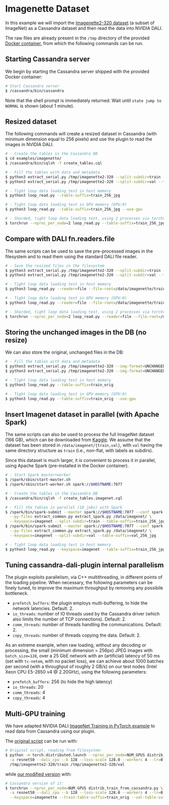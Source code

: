 # Imagenette Dataset

In this example we will import the [Imagenette2-320
dataset](https://github.com/fastai/imagenette) (a subset of ImageNet)
as a Cassandra dataset and then read the data into NVIDIA DALI.

The raw files are already present in the `/tmp` directory of the
provided [Docker container](../../README.md#running-the-docker-container),
from which the following commands can be run.

## Starting Cassandra server
We begin by starting the Cassandra server shipped with the provided
Docker container:

```bash
# Start Cassandra server
$ /cassandra/bin/cassandra

```

Note that the shell prompt is immediately returned.  Wait until `state
jump to NORMAL` is shown (about 1 minute).

## Resized dataset
The following commands will create a resized dataset in Cassandra
(with minimum dimension equal to 256 pixels) and use the plugin to
read the images in NVIDIA DALI.

```bash
# - Create the tables in the Cassandra DB
$ cd examples/imagenette/
$ /cassandra/bin/cqlsh -f create_tables.cql

# - Fill the tables with data and metadata
$ python3 extract_serial.py /tmp/imagenette2-320 --split-subdir=train --table-suffix=train_256_jpg
$ python3 extract_serial.py /tmp/imagenette2-320 --split-subdir=val --table-suffix=val_256_jpg

# - Tight loop data loading test in host memory
$ python3 loop_read.py --table-suffix=train_256_jpg

# - Tight loop data loading test in GPU memory (GPU:0)
$ python3 loop_read.py --table-suffix=train_256_jpg --use-gpu

# - Sharded, tight loop data loading test, using 2 processes via torchrun
$ torchrun --nproc_per_node=2 loop_read.py --table-suffix=train_256_jpg
```

## Compare with DALI fn.readers.file
The same scripts can be used to save the pre-processed images in the
filesystem and to read them using the standard DALI file reader.

```bash
# - Save the resized files in the filesystem
$ python3 extract_serial.py /tmp/imagenette2-320 --split-subdir=train --target-dir=/data/imagenette/train_256_jpg
$ python3 extract_serial.py /tmp/imagenette2-320 --split-subdir=val --target-dir=/data/imagenette/val_256_jpg

# - Tight loop data loading test in host memory
$ python3 loop_read.py --reader=file --file-root=/data/imagenette/train_256_jpg

# - Tight loop data loading test in GPU memory (GPU:0)
$ python3 loop_read.py --reader=file --file-root=/data/imagenette/train_256_jpg --use-gpu

# - Sharded, tight loop data loading test, using 2 processes via torchrun
$ torchrun --nproc_per_node=2 loop_read.py --reader=file --file-root=/data/imagenette/train_256_jpg
```

## Storing the unchanged images in the DB (no resize)
We can also store the original, unchanged files in the DB:

```bash
# - Fill the tables with data and metadata
$ python3 extract_serial.py /tmp/imagenette2-320 --img-format=UNCHANGED --split-subdir=train --table-suffix=train_orig
$ python3 extract_serial.py /tmp/imagenette2-320 --img-format=UNCHANGED --split-subdir=val --table-suffix=val_orig

# - Tight loop data loading test in host memory
$ python3 loop_read.py --table-suffix=train_orig

# - Tight loop data loading test in GPU memory (GPU:0)
$ python3 loop_read.py --table-suffix=train_orig --use-gpu
```

## Insert Imagenet dataset in parallel (with Apache Spark)
The same scripts can also be used to process the full ImageNet dataset
(166 GB), which can be downloaded from
[Kaggle](https://www.kaggle.com/competitions/imagenet-object-localization-challenge/data).
We assume that the dataset has been stored in
`/data/imagenet/{train,val}`, with `val` having the same directory
structure as `train` (i.e., non-flat, with labels as subdirs).

Since this dataset is much larger, it is convenient to process it in
parallel, using Apache Spark (pre-installed in the Docker container).

```bash
# - Start Spark master+worker
$ /spark/sbin/start-master.sh
$ /spark/sbin/start-worker.sh spark://$HOSTNAME:7077

# - Create the tables in the Cassandra DB
$ /cassandra/bin/cqlsh -f create_tables.imagenet.cql

# - Fill the tables in parallel (10 jobs) with Spark
$ /spark/bin/spark-submit --master spark://$HOSTNAME:7077 --conf spark.default.parallelism=10 \
  --py-files extract_common.py extract_spark.py /data/imagenet/ \
  --keyspace=imagenet --split-subdir=train --table-suffix=train_256_jpg
$ /spark/bin/spark-submit --master spark://$HOSTNAME:7077 --conf spark.default.parallelism=10 \
  --py-files extract_common.py extract_spark.py /data/imagenet/ \
  --keyspace=imagenet --split-subdir=val --table-suffix=val_256_jpg

# - Tight loop data loading test in host memory
$ python3 loop_read.py --keyspace=imagenet --table-suffix=train_256_jpg

```

## Tuning cassandra-dali-plugin internal parallelism

The plugin exploits parallelism, via C++ multithreading, in different
points of the loading pipeline. When necessary, the following
parameters can be finely tuned, to improve the maximum throughput by
removing any possibile bottleneck.

- `prefetch_buffers`: the plugin employs multi-buffering, to hide the
  network latencies. Default: 2.
- `io_threads`: number of IO threads used by the Cassandra driver
  (which also limits the number of TCP connections). Default: 2.
- `comm_threads`: number of threads handling the
  communications. Default: 2.
- `copy_threads`: number of threads copying the data. Default: 2.

As an extreme example, when raw loading, without any decoding or
processing, the small (minimum dimension = 256px) JPEG images with
`batch_size=128`, over a 25 GbE network with an (artificial) latency
of 50 ms (set with `tc-netem`, with no packet loss), we can achieve
about 1000 batches per second (with a throughput of roughly 2 GB/s)
on our test nodes (Intel Xeon CPU E5-2650 v4 @ 2.20GHz), using the
following parameters:

- `prefetch_buffers`: 256 (to hide the high latency)
- `io_threads`: 20
- `comm_threads`: 4
- `copy_threads`: 4

## Multi-GPU training

We have adapted NVIDIA DALI [ImageNet Training in PyTorch
example](https://github.com/NVIDIA/DALI/tree/main/docs/examples/use_cases/pytorch/resnet50)
to read data from Cassandra using our plugin.

The [original script](distrib_train_from_file.py) can be run with:
```bash
# Original script, reading from filesystem:
$ python -m torch.distributed.launch --nproc_per_node=NUM_GPUS distrib_train_from_file.py \
  -a resnet50 --dali_cpu --b 128 --loss-scale 128.0 --workers 4 --lr=0.4 --opt-level O2 \
  /tmp/imagenette2-320/train /tmp/imagenette2-320/val
```

while [our modified version](distrib_train_from_cassandra.py) with:
```bash
# Cassandra version of it:
$ torchrun --nproc_per_node=NUM_GPUS distrib_train_from_cassandra.py \
  -a resnet50 --dali_cpu --b 128 --loss-scale 128.0 --workers 4 --lr=0.4 --opt-level O2 \
  --keyspace=imagenette --train-table-suffix=train_orig --val-table-suffix=val_orig
```
